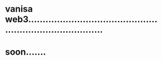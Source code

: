 # vanisa web3...............................................................................
# soon.......
